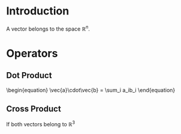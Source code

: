 # Introduction

A vector belongs to the space $\mathbb{R}^n$.

# Operators

## Dot Product

\begin{equation}
\vec{a}\cdot\vec{b} = \sum_i a_ib_i
\end{equation}

## Cross Product

If both vectors belong to $\mathbb{R}^3$